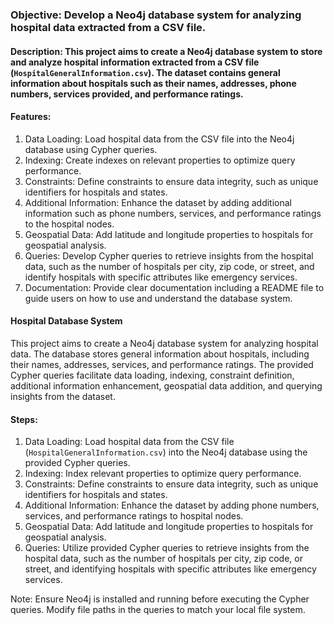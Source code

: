 
### Objective: Develop a Neo4j database system for analyzing hospital data extracted from a CSV file.

#### Description: This project aims to create a Neo4j database system to store and analyze hospital information extracted from a CSV file (`HospitalGeneralInformation.csv`). The dataset contains general information about hospitals such as their names, addresses, phone numbers, services provided, and performance ratings.

#### Features:
1. Data Loading: Load hospital data from the CSV file into the Neo4j database using Cypher queries.
2. Indexing: Create indexes on relevant properties to optimize query performance.
3. Constraints: Define constraints to ensure data integrity, such as unique identifiers for hospitals and states.
4. Additional Information: Enhance the dataset by adding additional information such as phone numbers, services, and performance ratings to the hospital nodes.
5. Geospatial Data: Add latitude and longitude properties to hospitals for geospatial analysis.
6. Queries: Develop Cypher queries to retrieve insights from the hospital data, such as the number of hospitals per city, zip code, or street, and identify hospitals with specific attributes like emergency services.
7. Documentation: Provide clear documentation including a README file to guide users on how to use and understand the database system.



#### Hospital Database System

This project aims to create a Neo4j database system for analyzing hospital data. The database stores general information about hospitals, including their names, addresses, services, and performance ratings. The provided Cypher queries facilitate data loading, indexing, constraint definition, additional information enhancement, geospatial data addition, and querying insights from the dataset.

#### Steps:

1. Data Loading: Load hospital data from the CSV file (`HospitalGeneralInformation.csv`) into the Neo4j database using the provided Cypher queries.
2. Indexing: Index relevant properties to optimize query performance.
3. Constraints: Define constraints to ensure data integrity, such as unique identifiers for hospitals and states.
4. Additional Information: Enhance the dataset by adding phone numbers, services, and performance ratings to hospital nodes.
5. Geospatial Data: Add latitude and longitude properties to hospitals for geospatial analysis.
6. Queries: Utilize provided Cypher queries to retrieve insights from the hospital data, such as the number of hospitals per city, zip code, or street, and identifying hospitals with specific attributes like emergency services.

Note: Ensure Neo4j is installed and running before executing the Cypher queries. Modify file paths in the queries to match your local file system.


